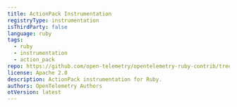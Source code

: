 ```yaml
---
title: ActionPack Instrumentation
registryType: instrumentation
isThirdParty: false
language: ruby
tags:
  - ruby
  - instrumentation
  - action_pack
repo: https://github.com/open-telemetry/opentelemetry-ruby-contrib/tree/main/instrumentation/action_pack
license: Apache 2.0
description: ActionPack instrumentation for Ruby.
authors: OpenTelemetry Authors
otVersion: latest
---
```

